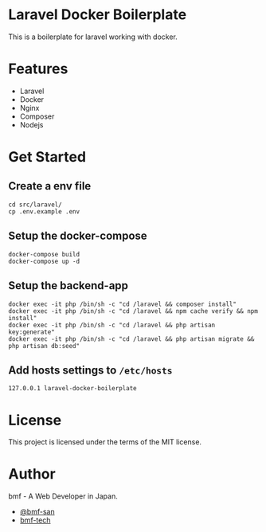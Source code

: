 # Laravel Docker Boilerplate
This is a boilerplate for laravel working with docker.

# Features
- Laravel
- Docker
- Nginx
- Composer
- Nodejs

# Get Started
## Create a env file
```
cd src/laravel/
cp .env.example .env
```

## Setup the docker-compose
```
docker-compose build
docker-compose up -d
```

## Setup the backend-app
```
docker exec -it php /bin/sh -c "cd /laravel && composer install"
docker exec -it php /bin/sh -c "cd /laravel && npm cache verify && npm install"
docker exec -it php /bin/sh -c "cd /laravel && php artisan key:generate"
docker exec -it php /bin/sh -c "cd /laravel && php artisan migrate && php artisan db:seed"
```

## Add hosts settings to `/etc/hosts`
```
127.0.0.1 laravel-docker-boilerplate
```

# License
This project is licensed under the terms of the MIT license.

# Author
bmf - A Web Developer in Japan.
* [@bmf-san](https://twitter.com/bmf_san)
* [bmf-tech](http://bmf-tech.com/)
